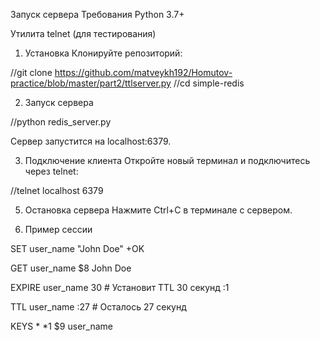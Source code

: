 Запуск сервера
Требования
Python 3.7+

Утилита telnet (для тестирования)

1. Установка
Клонируйте репозиторий:


//git clone https://github.com/matveykh192/Homutov-practice/blob/master/part2/ttlserver.py
//cd simple-redis

2. Запуск сервера

//python redis_server.py

Сервер запустится на localhost:6379.

3. Подключение клиента
Откройте новый терминал и подключитесь через telnet:


//telnet localhost 6379

5. Остановка сервера
Нажмите Ctrl+C в терминале с сервером.

6. Пример сессии

SET user_name "John Doe"
+OK

GET user_name
$8
John Doe

EXPIRE user_name 30  # Установит TTL 30 секунд
:1

TTL user_name
:27  # Осталось 27 секунд

KEYS *
*1
$9
user_name
